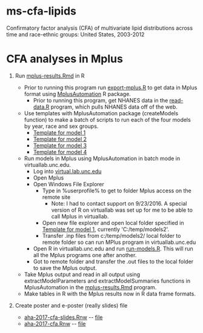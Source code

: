 # ms-cfa-lipids
Confirmatory factor analysis (CFA) of multivariate lipid distributions across time and race-ethnic groups: United States, 2003-2012

# CFA analyses in Mplus

1. Run [mplus-results.Rmd](mplus-results.Rmd) in R
    - Prior to running this program run [export-mplus.R](export-mplus.R) to get data in Mplus format using [MplusAutomation](https://cran.r-project.org/web/packages/MplusAutomation/index.html) R package.
        - Prior to running this program, get NHANES data in the [read-data.R](read-data.R) program, which pulls NHANES data off of the web.
    - Use templates with MplusAutomation package (createModels function) to make a batch of scripts to run each of the four models by year, race and sex groups.
        - [Template for model 1](mplus/compare-years-template/template_m1.txt)
        - [Template for model 2](mplus/compare-years-template/template_m2.txt)
        - [Template for model 3](mplus/compare-years-template/template_m3.txt)
        - [Template for model 4](mplus/compare-years-template/template_m4.txt)
    - Run models in Mplus using MplusAutomation in batch mode in virtuallab.unc.edu.
        - Log into [virtual.lab.unc.edu](virtuallab.unc.edu)
        - Open Mplus
        - Open Windows File Explorer
            - Type in %userprofile% to get to folder Mplus access on the remote site
                - Note: I had to contact support on 9/23/2016. A special version of R on virtuallab was set up for me to be able to call Mplus in virtuallab.
            - Open new file explorer and open local folder specified in [Template for model 1](mplus/compare-years-template/template_m1.txt), currently 'C:/temp/models2'.
            - Transfer .inp files from c:/temp/models2/ local folder to remote folder so can run MPlus program in virtuallab.unc.edu
        - Open R in virtuallab.unc.edu and run [run-models.R](run-models.R). This will run all the Mplus programs one after another.
        - Got to remote folder and transfer the .out files to the local folder to save the Mplus output.
    - Take Mplus output and read in all output using extractModelParameters and extractModelSummaries functions in MplusAutomation in the [mplus-results.Rmd](mplus-results.Rmd) program.
    - Make tables in R with the Mplus results now in R data frame formats.
    
2. Create poster and e-poster (really slides) file
    - [aha-2017-cfa-slides.Rnw](201703-aha-poster-2/aha-2017-cfa-slides.Rnw) -- [file](201703-aha-poster-2/aha-2017-cfa-slides.pdf)
    - [aha-2017-cfa.Rnw](201703-aha-poster-2/aha-2017-cfa.Rnw) -- [file](201703-aha-poster-2/aha-2017-cfa.pdf)
        
    
